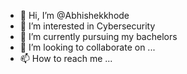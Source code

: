- 👋 Hi, I’m @Abhishekkhode
- 👀 I’m interested in Cybersecurity
- 🌱 I’m currently pursuing my bachelors
- 💞️ I’m looking to collaborate on ...
- 📫 How to reach me ...

<!---
Abhishekkhode/Abhishekkhode is a ✨ special ✨ repository because its `README.md` (this file) appears on your GitHub profile.
You can click the Preview link to take a look at your changes.
--->
